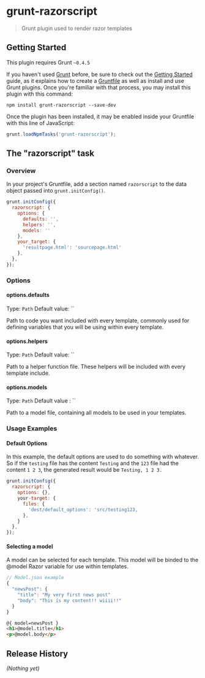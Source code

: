 # grunt-razorscript

> Grunt plugin used to render razor templates

## Getting Started
This plugin requires Grunt `~0.4.5`

If you haven't used [Grunt](http://gruntjs.com/) before, be sure to check out the [Getting Started](http://gruntjs.com/getting-started) guide, as it explains how to create a [Gruntfile](http://gruntjs.com/sample-gruntfile) as well as install and use Grunt plugins. Once you're familiar with that process, you may install this plugin with this command:

```shell
npm install grunt-razorscript --save-dev
```

Once the plugin has been installed, it may be enabled inside your Gruntfile with this line of JavaScript:

```js
grunt.loadNpmTasks('grunt-razorscript');
```

## The "razorscript" task

### Overview
In your project's Gruntfile, add a section named `razorscript` to the data object passed into `grunt.initConfig()`.

```js
grunt.initConfig({
  razorscript: {
    options: {
      defaults: '',
      helpers: '',
      models: ''
    },
    your_target: {
      'resultpage.html': 'sourcepage.html'
    },
  },
});
```

### Options

#### options.defaults
Type: `Path`
Default value: ``

Path to code you want included with every template, commonly used for defining variables that you will be using within every template.


#### options.helpers
Type: `Path`
Default value: ``

Path to a helper function file. These helpers will be included with every template include.

#### options.models
Type: `Path`
Default value : ``

Path to a model file, containing all models to be used in your templates.

### Usage Examples

#### Default Options
In this example, the default options are used to do something with whatever. So if the `testing` file has the content `Testing` and the `123` file had the content `1 2 3`, the generated result would be `Testing, 1 2 3.`

```js
grunt.initConfig({
  razorscript: {
    options: {},
    your-target: {
      files: {
        'dest/default_options': 'src/testing123,
      },
    }
  },
});
```

#### Selecting a model

A model can be selected for each template. This model will be binded to the @model Razor variable for use within templates.

```js
// Model.json example
{
  "newsPost": {
    "title": "My very first news post"
    "body": "This is my content!! wiiii!!"
  }
}

```

```html
@{ model=newsPost }
<h1>@model.title</h1>
<p>@model.body</p>
```


## Release History
_(Nothing yet)_
